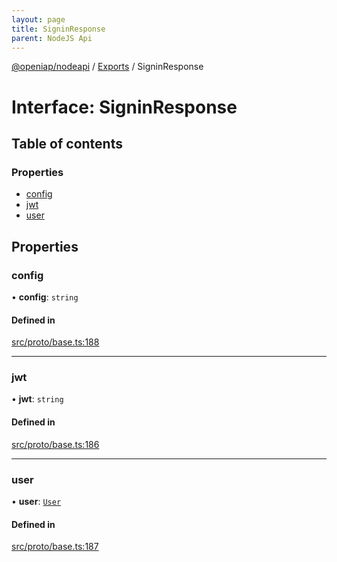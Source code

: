 ```yaml
---
layout: page
title: SigninResponse
parent: NodeJS Api
---
```

[@openiap/nodeapi](../README.md) / [Exports](../modules.md) / SigninResponse

# Interface: SigninResponse

## Table of contents

### Properties

- [config](SigninResponse.md#config)
- [jwt](SigninResponse.md#jwt)
- [user](SigninResponse.md#user)

## Properties

### config

• **config**: `string`

#### Defined in

[src/proto/base.ts:188](https://github.com/openiap/nodeapi/blob/a6b5438/src/proto/base.ts#L188)

___

### jwt

• **jwt**: `string`

#### Defined in

[src/proto/base.ts:186](https://github.com/openiap/nodeapi/blob/a6b5438/src/proto/base.ts#L186)

___

### user

• **user**: [`User`](../modules.md#user)

#### Defined in

[src/proto/base.ts:187](https://github.com/openiap/nodeapi/blob/a6b5438/src/proto/base.ts#L187)
